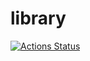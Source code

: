 # library
 [![Actions Status](https://github.com/Rogi52/library/workflows/verify/badge.svg)](https://github.com/Rogi52/library/actions)
